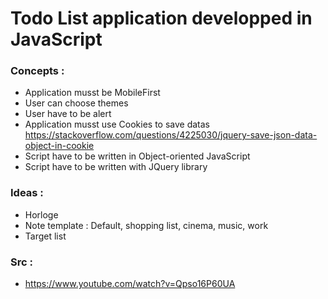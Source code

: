 # Todo List application developped in JavaScript


### Concepts :
- Application musst be MobileFirst
- User can choose themes
- User have to be alert
- Application musst use Cookies to save datas https://stackoverflow.com/questions/4225030/jquery-save-json-data-object-in-cookie
- Script have to be written in Object-oriented JavaScript
- Script have to be written with JQuery library


### Ideas :
- Horloge
- Note template : Default, shopping list, cinema, music, work
- Target list


### Src :
- https://www.youtube.com/watch?v=Qpso16P60UA
